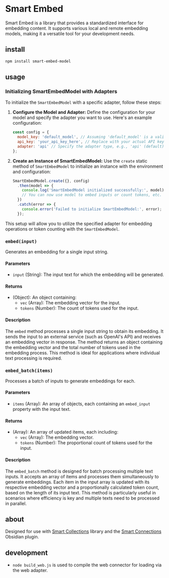 # Smart Embed
Smart Embed is a library that provides a standardized interface for embedding content. It supports various local and remote embedding models, making it a versatile tool for your development needs.

## install
```bash
npm install smart-embed-model
```

## usage

### Initializing SmartEmbedModel with Adapters

To initialize the `SmartEmbedModel` with a specific adapter, follow these steps:

1. **Configure the Model and Adapter:**
   Define the configuration for your model and specify the adapter you want to use. Here's an example configuration:

   ```javascript
   const config = {
     model_key: 'default_model', // Assuming 'default_model' is a valid key in your models configuration
     api_key: 'your_api_key_here', // Replace with your actual API key
     adapter: 'api' // Specify the adapter type, e.g., 'api' (default), 'local_api', 'transformers' (huggingface)
   };
   ```

2. **Create an Instance of SmartEmbedModel:**
   Use the `create` static method of `SmartEmbedModel` to initialize an instance with the environment and configuration:

   ```javascript
   SmartEmbedModel.create({}, config)
     .then(model => {
       console.log('SmartEmbedModel initialized successfully:', model);
       // You can now use model to embed inputs or count tokens, etc.
     })
     .catch(error => {
       console.error('Failed to initialize SmartEmbedModel:', error);
     });
   ```

This setup will allow you to utilize the specified adapter for embedding operations or token counting with the `SmartEmbedModel`.



### `embed(input)`

Generates an embedding for a single input string.

#### Parameters

- `input` (String): The input text for which the embedding will be generated.

#### Returns

- (Object): An object containing:
    - `vec` (Array): The embedding vector for the input.
    - `tokens` (Number): The count of tokens used for the input.

#### Description

The `embed` method processes a single input string to obtain its embedding. It sends the input to an external service (such as OpenAI's API) and receives an embedding vector in response. The method returns an object containing the embedding vector and the total number of tokens used in the embedding process. This method is ideal for applications where individual text processing is required.

### `embed_batch(items)`

Processes a batch of inputs to generate embeddings for each.

#### Parameters

- `items` (Array): An array of objects, each containing an `embed_input` property with the input text.

#### Returns

- (Array): An array of updated items, each including:
    - `vec` (Array): The embedding vector.
    - `tokens` (Number): The proportional count of tokens used for the input.

#### Description

The `embed_batch` method is designed for batch processing multiple text inputs. It accepts an array of items and processes them simultaneously to generate embeddings. Each item in the input array is updated with its respective embedding vector and a proportionally calculated token count, based on the length of its input text. This method is particularly useful in scenarios where efficiency is key and multiple texts need to be processed in parallel.

## about
Designed for use with [Smart Collections](https://github.com/brianpetro/smart-collections) library and the [Smart Connections](https://smartconnections.app) Obsidian plugin.


## development
- `node build_web.js` is used to compile the web connector for loading via the web adapter.